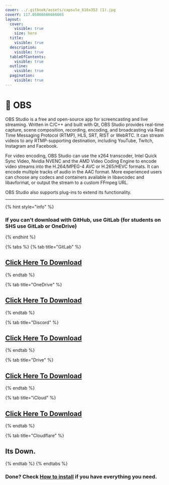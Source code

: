 ```yaml
---
cover: ../.gitbook/assets/capsule_616x353 (1).jpg
coverY: 117.05866666666665
layout:
  cover:
    visible: true
    size: hero
  title:
    visible: true
  description:
    visible: true
  tableOfContents:
    visible: true
  outline:
    visible: true
  pagination:
    visible: true
---
```


# 🎥 OBS

OBS Studio is a free and open-source app for screencasting and live streaming. Written in C/C++ and built with Qt, OBS Studio provides real-time capture, scene composition, recording, encoding, and broadcasting via Real Time Messaging Protocol (RTMP), HLS, SRT, RIST or WebRTC. It can stream videos to any RTMP-supporting destination, including YouTube, Twitch, Instagram and Facebook.

For video encoding, OBS Studio can use the x264 transcoder, Intel Quick Sync Video, Nvidia NVENC and the AMD Video Coding Engine to encode video streams into the H.264/MPEG-4 AVC or H.265/HEVC formats. It can encode multiple tracks of audio in the AAC format. More experienced users can choose any codecs and containers available in libavcodec and libavformat, or output the stream to a custom FFmpeg URL.

OBS Studio also supports plug-ins to extend its functionality.

***

{% hint style="info" %}
### If you can't download with GitHub, use GitLab (for students on SHS use GitLab or OneDrive)
{% endhint %}

{% tabs %}
{% tab title="GitLab" %}
## [Click Here To Download](https://gitlab.com/fozalors/fountaine/-/raw/main/apps/OBS.zip)
{% endtab %}

{% tab title="OneDrive" %}
## [Click Here To Download](https://1drv.ms/u/s!AkX2q12uku0fgfB4dr-rSwQeVtC0DA?e=YErqNa)
{% endtab %}

{% tab title="Discord" %}
## [Click Here To Download](https://cdn.discordapp.com/attachments/1113994556787146843/1150999740931133600/OBS.zip)
{% endtab %}

{% tab title="Drive" %}
## [Click Here To Download](https://drive.google.com/file/d/1FKoBUfYXRMzAmTjk2hNGnbpmLcRSth1D/view?usp=drive\_link)
{% endtab %}

{% tab title="iCloud" %}
## [Click Here To Download](https://www.icloud.com/iclouddrive/08btmCzd5KSJzPpThub9NyeRQ#OBS)
{% endtab %}

{% tab title="Cloudflare" %}
## Its Down.
{% endtab %}
{% endtabs %}

### Done? Check [How to install](../how-to-install/) if you have everything you need.
